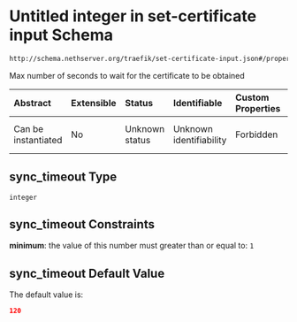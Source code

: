 # Untitled integer in set-certificate input Schema

```txt
http://schema.nethserver.org/traefik/set-certificate-input.json#/properties/sync_timeout
```

Max number of seconds to wait for the certificate to be obtained

| Abstract            | Extensible | Status         | Identifiable            | Custom Properties | Additional Properties | Access Restrictions | Defined In                                                                                |
| :------------------ | :--------- | :------------- | :---------------------- | :---------------- | :-------------------- | :------------------ | :---------------------------------------------------------------------------------------- |
| Can be instantiated | No         | Unknown status | Unknown identifiability | Forbidden         | Allowed               | none                | [set-certificate-input.json\*](traefik/set-certificate-input.json "open original schema") |

## sync\_timeout Type

`integer`

## sync\_timeout Constraints

**minimum**: the value of this number must greater than or equal to: `1`

## sync\_timeout Default Value

The default value is:

```json
120
```
